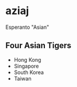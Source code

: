 # aziaj

Esperanto "Asian"



## Four Asian Tigers
+  Hong Kong
+  Singapore
+  South Korea
+  Taiwan
